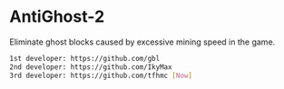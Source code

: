 # AntiGhost-2
Eliminate ghost blocks caused by excessive mining speed in the game.
```sh
1st developer: https://github.com/gbl
2nd developer: https://github.com/IkyMax
3rd developer: https://github.com/tfhmc [Now]
